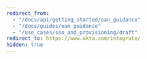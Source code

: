```yaml
---
redirect_from:
  - "/docs/api/getting_started/oan_guidance"
  - "/docs/guides/oan_guidance"
  - "/use_cases/sso_and_provisioning/draft"
redirect_to: https://www.okta.com/integrate/
hidden: true
---
```


